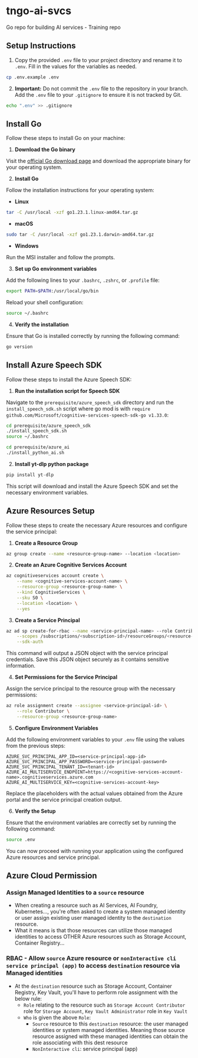 # tngo-ai-svcs
Go repo for building AI services - Training repo

## Setup Instructions

1. Copy the provided `.env` file to your project directory and rename it to `.env`. Fill in the values for the variables as needed.

```sh
cp .env.example .env
```

2. **Important:** Do not commit the `.env` file to the repository in your branch. Add the `.env` file to your `.gitignore` to ensure it is not tracked by Git.

```sh
echo ".env" >> .gitignore
```

## Install Go

Follow these steps to install Go on your machine:

1. **Download the Go binary**

Visit the [official Go download page](https://golang.org/dl/) and download the appropriate binary for your operating system.

2. **Install Go**

Follow the installation instructions for your operating system:

- **Linux**

```sh
tar -C /usr/local -xzf go1.23.1.linux-amd64.tar.gz
```

- **macOS**

```sh
sudo tar -C /usr/local -xzf go1.23.1.darwin-amd64.tar.gz
```

- **Windows**

Run the MSI installer and follow the prompts.

3. **Set up Go environment variables**

Add the following lines to your `.bashrc`, `.zshrc`, or `.profile` file:

```sh
export PATH=$PATH:/usr/local/go/bin
```

Reload your shell configuration:

```sh
source ~/.bashrc
```

4. **Verify the installation**

Ensure that Go is installed correctly by running the following command:

```sh
go version
```

## Install Azure Speech SDK

Follow these steps to install the Azure Speech SDK:

1. **Run the installation script for Speech SDK**

Navigate to the `prerequisite/azure_speech_sdk` directory and run the `install_speech_sdk.sh` script where go mod is with `require github.com/Microsoft/cognitive-services-speech-sdk-go v1.33.0`:

```sh
cd prerequisite/azure_speech_sdk
./install_speech_sdk.sh
source ~/.bashrc

cd prerequisite/azure_ai
./install_python_ai.sh
```

2. **Install yt-dlp python package**
```python
pip install yt-dlp
```

This script will download and install the Azure Speech SDK and set the necessary environment variables.

## Azure Resources Setup

Follow these steps to create the necessary Azure resources and configure the service principal:

1. **Create a Resource Group**

```sh
az group create --name <resource-group-name> --location <location>
```

2. **Create an Azure Cognitive Services Account**

```sh
az cognitiveservices account create \
    --name <cognitive-services-account-name> \
    --resource-group <resource-group-name> \
    --kind CognitiveServices \
    --sku S0 \
    --location <location> \
    --yes
```

3. **Create a Service Principal**

```sh
az ad sp create-for-rbac --name <service-principal-name> --role Contributor \
    --scopes /subscriptions/<subscription-id>/resourceGroups/<resource-group-name> \
    --sdk-auth
```

This command will output a JSON object with the service principal credentials. Save this JSON object securely as it contains sensitive information.

4. **Set Permissions for the Service Principal**

Assign the service principal to the resource group with the necessary permissions:

```sh
az role assignment create --assignee <service-principal-id> \
    --role Contributor \
    --resource-group <resource-group-name>
```

5. **Configure Environment Variables**

Add the following environment variables to your `.env` file using the values from the previous steps:

```properties
AZURE_SVC_PRINCIPAL_APP_ID=<service-principal-app-id>
AZURE_SVC_PRINCIPAL_APP_PASSWORD=<service-principal-password>
AZURE_SVC_PRINCIPAL_TENANT_ID=<tenant-id>
AZURE_AI_MULTISERVICE_ENDPOINT=https://<cognitive-services-account-name>.cognitiveservices.azure.com
AZURE_AI_MULTISERVICE_KEY=<cognitive-services-account-key>
```

Replace the placeholders with the actual values obtained from the Azure portal and the service principal creation output.

6. **Verify the Setup**

Ensure that the environment variables are correctly set by running the following command:

```sh
source .env
```

You can now proceed with running your application using the configured Azure resources and service principal.

## Azure Cloud Permission

### Assign Managed Identities to a `source` resource
- When creating a resource such as AI Services, AI Foundry, Kubernetes..., you're often asked to create a system managed identity or user assign existing user managed identity to the `destination` resource.
- What it means is that those resources can utilize those managed identities to access OTHER Azure resources such as Storage Account, Container Registry...

### RBAC - Allow `source` Azure resource or `nonInteractive cli service principal (app)` to access `destination` resource via Managed identities
- At the `destination` resource such as Storage Account, Container Registry, Key Vault, you'll have to perform role assignment with the below rule:
  - `Role` relating to the resource such as `Storage Account Contributor` role for `Storage Account`, `Key Vault Administrator` role in `Key Vault`
  - `Who` is given the above `Role`:
    - `Source` resource to this `destination` resource: the user managed identities or system managed identities. Meaning those source resource assigned with these managed identities can obtain the role associating with this dest resource
    - `NonInteractive cli`: service principal (app)